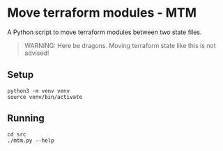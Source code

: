 # Move terraform modules - MTM

A Python script to move terraform modules between two state files.

> WARNING: Here be dragons. Moving terraform state like this is not advised!

## Setup

```
python3 -m venv venv
source venv/bin/activate
```

## Running

```
cd src
./mtm.py --help
```
